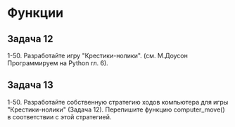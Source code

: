 # Функции

## Задача 12

1-50. Разработайте игру "Крестики-нолики". \(см. М.Доусон Программируем на Python гл. 6\).

## Задача 13

1-50. Разработайте собственную стратегию ходов компьютера для игры "Крестики-нолики" \(Задача 12\). Перепишите функцию computer\_move\(\) в соответствии с этой стратегией.

